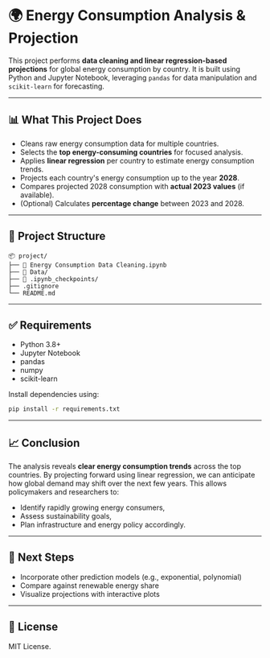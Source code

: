 
# 🌍 Energy Consumption Analysis & Projection

This project performs **data cleaning and linear regression-based projections** for global energy consumption by country. It is built using Python and Jupyter Notebook, leveraging `pandas` for data manipulation and `scikit-learn` for forecasting.

---

## 📊 What This Project Does

- Cleans raw energy consumption data for multiple countries.
- Selects the **top energy-consuming countries** for focused analysis.
- Applies **linear regression** per country to estimate energy consumption trends.
- Projects each country's energy consumption up to the year **2028**.
- Compares projected 2028 consumption with **actual 2023 values** (if available).
- (Optional) Calculates **percentage change** between 2023 and 2028.

---

## 📁 Project Structure

```
📦 project/
├── 📒 Energy Consumption Data Cleaning.ipynb
├── 📁 Data/
├── 📁 .ipynb_checkpoints/
├── .gitignore
└── README.md
```

---

## ✅ Requirements

- Python 3.8+
- Jupyter Notebook
- pandas
- numpy
- scikit-learn

Install dependencies using:

```bash
pip install -r requirements.txt
```

---

## 📈 Conclusion

The analysis reveals **clear energy consumption trends** across the top countries. By projecting forward using linear regression, we can anticipate how global demand may shift over the next few years. This allows policymakers and researchers to:

- Identify rapidly growing energy consumers,
- Assess sustainability goals,
- Plan infrastructure and energy policy accordingly.

---

## 🔧 Next Steps

- Incorporate other prediction models (e.g., exponential, polynomial)
- Compare against renewable energy share
- Visualize projections with interactive plots

---

## 📜 License

MIT License.
